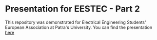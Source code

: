 # Presentation for EESTEC - Part 2

This repository was demonstrated for Electrical Engineering Students' European Association at Patra's University. You can find
the presentation [here](http://prezi.com/priswjdtsqj5/?utm_campaign=share&utm_medium=copy&rc=ex0share) 

 

 
